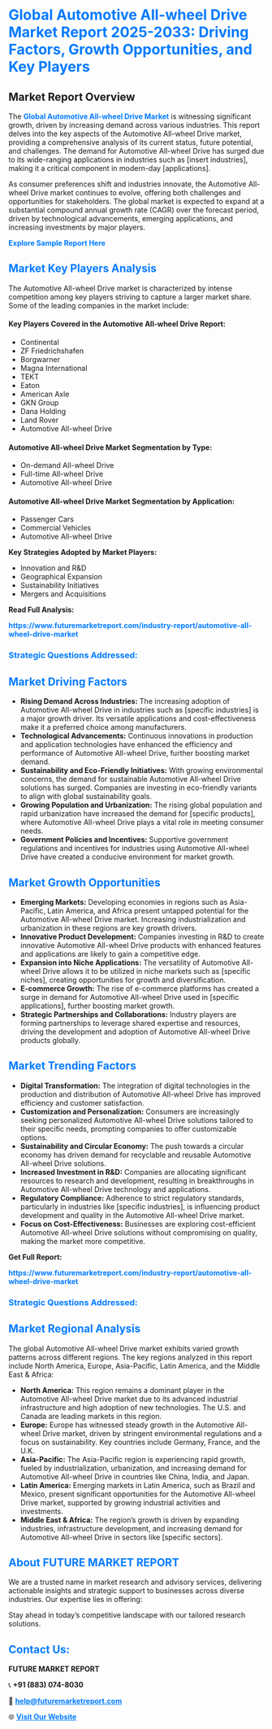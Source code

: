 <h1 style="color: #007BFF;">Global Automotive All-wheel Drive Market Report 2025-2033: Driving Factors, Growth Opportunities, and Key Players</h1>

<section id="overview">
<h2>Market Report Overview</h2>
<p>The <a href="https://www.futuremarketreport.com/industry-report/automotive-all-wheel-drive-market" style="color: #007BFF; text-decoration: none;"><strong>Global Automotive All-wheel Drive Market</strong></a> is witnessing significant growth, driven by increasing demand across various industries. This report delves into the key aspects of the Automotive All-wheel Drive market, providing a comprehensive analysis of its current status, future potential, and challenges. The demand for Automotive All-wheel Drive has surged due to its wide-ranging applications in industries such as [insert industries], making it a critical component in modern-day [applications].</p>
<p>As consumer preferences shift and industries innovate, the Automotive All-wheel Drive market continues to evolve, offering both challenges and opportunities for stakeholders. The global market is expected to expand at a substantial compound annual growth rate (CAGR) over the forecast period, driven by technological advancements, emerging applications, and increasing investments by major players.</p>
</section>

<section id="overview">
<p><a href="https://www.futuremarketreport.com/request-sample/reportId=52840" style="color: #007BFF; text-decoration: none;"><strong>Explore Sample Report Here</strong></a></p>
</section>

<section id="key-players">
<h2 style="color: #007BFF;">Market Key Players Analysis</h2>
<p>The Automotive All-wheel Drive market is characterized by intense competition among key players striving to capture a larger market share. Some of the leading companies in the market include:</p>
<h4>Key Players Covered in the Automotive All-wheel Drive Report:</h4>
<ul><li>Continental</li><li>ZF Friedrichshafen</li><li>Borgwarner</li><li>Magna International</li><li>TEKT</li><li>Eaton</li><li>American Axle</li><li>GKN Group</li><li>Dana Holding</li><li>Land Rover</li><li>Automotive All-wheel Drive</li></ul>
<h4>Automotive All-wheel Drive Market Segmentation by Type:</h4>
<ul><li>On-demand All-wheel Drive</li><li>Full-time All-wheel Drive</li><li>Automotive All-wheel Drive</li></ul>

<h4>Automotive All-wheel Drive Market Segmentation by Application:</h4>
<ul><li>Passenger Cars</li><li>Commercial Vehicles</li><li>Automotive All-wheel Drive</li></ul>
<p><strong>Key Strategies Adopted by Market Players:</strong></p>
<ul>
<li>Innovation and R&D</li>
<li>Geographical Expansion</li>
<li>Sustainability Initiatives</li>
<li>Mergers and Acquisitions</li>
</ul>
</section>

<section>
<p><strong>Read Full Analysis: </strong></p><a href="https://www.futuremarketreport.com/industry-report/automotive-all-wheel-drive-market" style="color: #007BFF; text-decoration: none;"><strong>https://www.futuremarketreport.com/industry-report/automotive-all-wheel-drive-market</strong></a>
<h3 style="color: #007BFF;">Strategic Questions Addressed:</h3>
</section>

<section id="driving-factors">
<h2 style="color: #007BFF;">Market Driving Factors</h2>
<ul>
<li><strong>Rising Demand Across Industries:</strong> The increasing adoption of Automotive All-wheel Drive in industries such as [specific industries] is a major growth driver. Its versatile applications and cost-effectiveness make it a preferred choice among manufacturers.</li>
<li><strong>Technological Advancements:</strong> Continuous innovations in production and application technologies have enhanced the efficiency and performance of Automotive All-wheel Drive, further boosting market demand.</li>
<li><strong>Sustainability and Eco-Friendly Initiatives:</strong> With growing environmental concerns, the demand for sustainable Automotive All-wheel Drive solutions has surged. Companies are investing in eco-friendly variants to align with global sustainability goals.</li>
<li><strong>Growing Population and Urbanization:</strong> The rising global population and rapid urbanization have increased the demand for [specific products], where Automotive All-wheel Drive plays a vital role in meeting consumer needs.</li>
<li><strong>Government Policies and Incentives:</strong> Supportive government regulations and incentives for industries using Automotive All-wheel Drive have created a conducive environment for market growth.</li>
</ul>
</section>

<section id="growth-opportunities">
<h2 style="color: #007BFF;">Market Growth Opportunities</h2>
<ul>
<li><strong>Emerging Markets:</strong> Developing economies in regions such as Asia-Pacific, Latin America, and Africa present untapped potential for the Automotive All-wheel Drive market. Increasing industrialization and urbanization in these regions are key growth drivers.</li>
<li><strong>Innovative Product Development:</strong> Companies investing in R&D to create innovative Automotive All-wheel Drive products with enhanced features and applications are likely to gain a competitive edge.</li>
<li><strong>Expansion into Niche Applications:</strong> The versatility of Automotive All-wheel Drive allows it to be utilized in niche markets such as [specific niches], creating opportunities for growth and diversification.</li>
<li><strong>E-commerce Growth:</strong> The rise of e-commerce platforms has created a surge in demand for Automotive All-wheel Drive used in [specific applications], further boosting market growth.</li>
<li><strong>Strategic Partnerships and Collaborations:</strong> Industry players are forming partnerships to leverage shared expertise and resources, driving the development and adoption of Automotive All-wheel Drive products globally.</li>
</ul>
</section>

<section id="trending-factors">
<h2 style="color: #007BFF;">Market Trending Factors</h2>
<ul>
<li><strong>Digital Transformation:</strong> The integration of digital technologies in the production and distribution of Automotive All-wheel Drive has improved efficiency and customer satisfaction.</li>
<li><strong>Customization and Personalization:</strong> Consumers are increasingly seeking personalized Automotive All-wheel Drive solutions tailored to their specific needs, prompting companies to offer customizable options.</li>
<li><strong>Sustainability and Circular Economy:</strong> The push towards a circular economy has driven demand for recyclable and reusable Automotive All-wheel Drive solutions.</li>
<li><strong>Increased Investment in R&D:</strong> Companies are allocating significant resources to research and development, resulting in breakthroughs in Automotive All-wheel Drive technology and applications.</li>
<li><strong>Regulatory Compliance:</strong> Adherence to strict regulatory standards, particularly in industries like [specific industries], is influencing product development and quality in the Automotive All-wheel Drive market.</li>
<li><strong>Focus on Cost-Effectiveness:</strong> Businesses are exploring cost-efficient Automotive All-wheel Drive solutions without compromising on quality, making the market more competitive.</li>
</ul>
</section>

<section>
<p><strong>Get Full Report: </strong></p><a href="https://www.futuremarketreport.com/industry-report/automotive-all-wheel-drive-market" style="color: #007BFF; text-decoration: none;"><strong>https://www.futuremarketreport.com/industry-report/automotive-all-wheel-drive-market</strong></a>
<h3 style="color: #007BFF;">Strategic Questions Addressed:</h3>
</section>


<section id="regional-analysis">
<h2 style="color: #007BFF;">Market Regional Analysis</h2>
<p>The global Automotive All-wheel Drive market exhibits varied growth patterns across different regions. The key regions analyzed in this report include North America, Europe, Asia-Pacific, Latin America, and the Middle East & Africa:</p>
<ul>
<li><strong>North America:</strong> This region remains a dominant player in the Automotive All-wheel Drive market due to its advanced industrial infrastructure and high adoption of new technologies. The U.S. and Canada are leading markets in this region.</li>
<li><strong>Europe:</strong> Europe has witnessed steady growth in the Automotive All-wheel Drive market, driven by stringent environmental regulations and a focus on sustainability. Key countries include Germany, France, and the U.K.</li>
<li><strong>Asia-Pacific:</strong> The Asia-Pacific region is experiencing rapid growth, fueled by industrialization, urbanization, and increasing demand for Automotive All-wheel Drive in countries like China, India, and Japan.</li>
<li><strong>Latin America:</strong> Emerging markets in Latin America, such as Brazil and Mexico, present significant opportunities for the Automotive All-wheel Drive market, supported by growing industrial activities and investments.</li>
<li><strong>Middle East & Africa:</strong> The region’s growth is driven by expanding industries, infrastructure development, and increasing demand for Automotive All-wheel Drive in sectors like [specific sectors].</li>
</ul>
</section>

<footer>
<h2 style="color: #007BFF;">About FUTURE MARKET REPORT</h2>
<p>We are a trusted name in market research and advisory services, delivering actionable insights and strategic support to businesses across diverse industries. Our expertise lies in offering:</p>

<p>Stay ahead in today’s competitive landscape with our tailored research solutions.</p>

<h2 style="color: #007BFF;">Contact Us:</h2>
<p><strong>FUTURE MARKET REPORT</strong></p>
<p>📞 <strong>+91 (883) 074-8030</strong></p>
<p>📧 <strong><a href="mailto:help@futuremarketreport.com" style="color: #007BFF;">help@futuremarketreport.com</a></strong></p>
<p>🌐 <strong><a href="https://www.futuremarketreport.com/" style="color: #007BFF;">Visit Our Website</a></strong></p>
</footer>